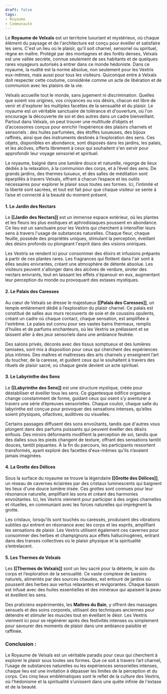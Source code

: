 ```yaml
---
draft: false
tags:
- Royaume
- Communauté
---
```


Le **Royaume de Velxaïs** est un territoire luxuriant et mystérieux, où chaque élément du paysage et de l'architecture est conçu pour éveiller et satisfaire les sens. C'est un lieu où le plaisir, qu'il soit charnel, sensoriel ou spirituel, règne en maître. Protégé par des montagnes et des forêts denses, Velxaïs est une vallée secrète, connue seulement de ses habitants et de quelques rares voyageurs autorisés à entrer dans ce monde hédoniste. Dans ce royaume, la nudité est la norme absolue, non seulement pour les Vextris eux-mêmes, mais aussi pour tous les visiteurs. Quiconque entre à Velxaïs doit respecter cette coutume, considérée comme un acte de libération et de communion avec les plaisirs de la vie.

Velxaïs accueille tout le monde, sans jugement ni discrimination. Quelles que soient vos origines, vos croyances ou vos désirs, chacun est libre de venir et d'explorer les multiples facettes de la sensualité et du plaisir. Le royaume est un véritable sanctuaire de tolérance et d'ouverture, où l'on encourage la découverte de soi et des autres dans un cadre bienveillant. Partout dans Velxaïs, on peut trouver une multitude d’objets et d’accessoires conçus pour enrichir l’expérience des plaisirs charnels et sensoriels : des huiles parfumées, des étoffes luxueuses, des bijoux raffinés, ainsi que des instruments destinés à l’exploration des sens. Ces objets, disponibles en abondance, sont disposés dans les jardins, les palais, et les alcôves, offerts librement à ceux qui souhaitent s'en servir pour approfondir leur voyage sensoriel et spirituel.

Le royaume, baigné dans une lumière douce et naturelle, regorge de lieux dédiés à la relaxation, à la communion des corps, et à l’éveil des sens. De grands jardins, des thermes luxueux, et des salles de méditation sont éparpillés à travers Velxaïs, offrant à chacun l’espace et les outils nécessaires pour explorer le plaisir sous toutes ses formes. Ici, l’intimité et la liberté sont sacrées, et tout est fait pour que chaque visiteur se sente à l’aise et connecté à la beauté du moment présent.

#### **1. Le Jardin des Nectars**

Le **[[Jardin des Nectars]]** est un immense espace extérieur, où les plantes et les fleurs les plus exotiques et aphrodisiaques poussent en abondance. Ce lieu est un sanctuaire pour les Vextris qui cherchent à intensifier leurs sens à travers l'usage de substances naturelles. Chaque fleur, chaque feuille, possède des propriétés uniques, stimulant la perception, éveillant des désirs profonds ou plongeant l'esprit dans des visions oniriques.

Les Vextris se rendent ici pour consommer des élixirs et infusions préparés à partir de ces plantes rares. Les fragrances qui flottent dans l'air sont à elles seules enivrantes, créant une atmosphère de détente absolue. Les visiteurs peuvent s'allonger dans des alcôves de verdure, siroter des nectars enivrants, tout en laissant les effets s'épanouir en eux, augmentant leur perception du monde ou provoquant des extases mystiques.

#### **2. Le Palais des Caresses**

Au cœur de Velxaïs se dresse le majestueux **[[Palais des Caresses]]**, un temple entièrement dédié à l’exploration du plaisir charnel. Ce palais est constitué de salles aux murs recouverts de soie et de coussins opulents, créant un cadre où chaque contact, chaque sensation, est amplifiée à l'extrême. Le palais est connu pour ses vastes bains thermaux, remplis d'huiles et de parfums enchanteurs, où les Vextris se prélassent et se laissent aller à des jeux sensoriels dans une ambiance feutrée.

Des salons privés, décorés avec des tissus somptueux et des lumières tamisées, sont mis à disposition pour ceux qui cherchent des expériences plus intimes. Des maîtres et maîtresses des arts charnels y enseignent l’art du toucher, de la caresse, et guident ceux qui le souhaitent à travers des rituels de plaisir sacré, où chaque geste devient un acte spirituel.

#### **3. Le Labyrinthe des Sens**

Le **[[Labyrinthe des Sens]]** est une structure mystique, créée pour déstabiliser et éveiller tous les sens. Ce gigantesque édifice organique change constamment de forme, guidant ceux qui osent s’y aventurer à travers une série d’épreuves sensorielles. Chaque couloir, chaque salle du labyrinthe est conçue pour provoquer des sensations intenses, qu’elles soient physiques, olfactives, auditives ou visuelles.

Certains passages diffusent des sons envoûtants, tandis que d'autres vous plongent dans des parfums puissants qui peuvent éveiller des désirs enfouis. Des miroirs déformants modifient la perception de soi, tandis que des dalles sous les pieds changent de texture, offrant des sensations tantôt douces, tantôt piquantes. À la fin du parcours, les participants ressortent transformés, ayant exploré des facettes d'eux-mêmes qu’ils n’avaient jamais imaginées.

#### **4. La Grotte des Délices**

Sous la surface du royaume se trouve la légendaire **[[Grotte des Délices]]**, un réseau de cavernes éclairées par des cristaux luminescents qui baignent les lieux d'une douce lumière irisée. Ces grottes sont connues pour leur résonance naturelle, amplifiant les sons et créant des harmonies envoûtantes. Ici, les Vextris viennent pour participer à des orgies charnelles et rituelles, en communiant avec les forces naturelles qui imprègnent la grotte.

Les cristaux, lorsqu'ils sont touchés ou caressés, produisent des vibrations subtiles qui entrent en résonance avec les corps et les esprits, amplifiant les sensations de plaisir. Les Vextris utilisent également ces cavernes pour consommer des herbes et champignons aux effets hallucinogènes, entrant dans des transes collectives où le plaisir physique et la spiritualité s’entrelacent.

#### **5. Les Thermes de Velxaïs**

Les **[[Thermes de Velxaïs]]** sont un lieu sacré pour la détente, le soin du corps et l’exploration de la sensualité. Ce vaste complexe de bassins naturels, alimentés par des sources chaudes, est entouré de jardins où poussent des herbes aux vertus relaxantes et revigorantes. Chaque bassin est infusé avec des huiles essentielles et des minéraux qui apaisent la peau et éveillent les sens.

Des praticiens expérimentés, les **Maîtres du Bain**, y offrent des massages sensuels et des soins corporels, utilisant des techniques anciennes pour détendre et stimuler les muscles tout en éveillant le désir. Les Vextris viennent ici pour se régénérer après des festivités intenses ou simplement pour savourer des moments de plaisir dans une ambiance paisible et raffinée.

### **Conclusion :**

Le Royaume de Velxaïs est un véritable paradis pour ceux qui cherchent à explorer le plaisir sous toutes ses formes. Que ce soit à travers l’art charnel, l’usage de substances naturelles ou les expériences sensorielles intenses, chaque lieu est une invitation à dépasser les limites de la perception et du corps. Ces cinq lieux emblématiques sont le reflet de la culture des Vextris, où l’hédonisme et la spiritualité s’unissent dans une quête infinie de l'extase et de la beauté.